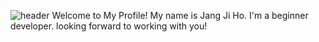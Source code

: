 ![header](https://capsule-render.vercel.app/api?type=Rounded)
Welcome to My Profile! 
My name is Jang Ji Ho. 
I'm a beginner developer. looking forward to working with you!

<!--
**JangJiHo90/JangJiHo90** is a ✨ _special_ ✨ repository because its `README.md` (this file) appears on your GitHub profile.

Here are some ideas to get you started:

- 🔭 I’m currently working on ...
- 🌱 I’m currently learning ...
- 👯 I’m looking to collaborate on ...
- 🤔 I’m looking for help with ...
- 💬 Ask me about ...
- 📫 How to reach me: ...
- 😄 Pronouns: ...
- ⚡ Fun fact: ...
-->
